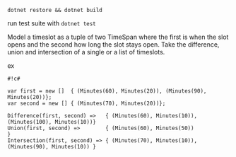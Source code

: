 `dotnet restore && dotnet build`

run test suite with `dotnet test`

Model a timeslot as a tuple of two TimeSpan where the first is when the slot opens and the second how long the slot stays open. Take the difference, union and intersection of a single or a list of timeslots.

ex


```
#!c#

var first = new []  { (Minutes(60), Minutes(20)), (Minutes(90), Minutes(20))};
var second = new [] { (Minutes(70), Minutes(20))};

Difference(first, second) =>   { (Minutes(60), Minutes(10)), (Minutes(100), Minutes(10))}
Union(first, second) =>        { (Minutes(60), Minutes(50))                             }
Intersection(first, second) => { (Minutes(70), Minutes(10)), (Minutes(90), Minutes(10)) }
```